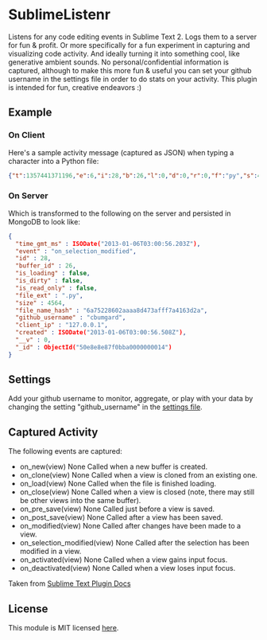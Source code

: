 # SublimeListenr

Listens for any code editing events in Sublime Text 2. Logs them to a server for fun & profit. Or more specifically for a fun experiment in capturing and visualizing code activity. And ideally turning it into something cool, like generative ambient sounds. No personal/confidential information is captured, although to make this more fun & useful you can set your github username in the settings file in order to do stats on your activity. This plugin is intended for fun, creative endeavors :)

## Example

### On Client

Here's a sample activity message (captured as JSON) when typing a character into a Python file:

```json
{"t":1357441371196,"e":6,"i":28,"b":26,"l":0,"d":0,"r":0,"f":"py","s":4564,"h":"6a75228602aaaa8d473afff7a4163d2a","g":"cbumgard"}
```

### On Server

Which is transformed to the following on the server and persisted in MongoDB to look like:

```json
{
  "time_gmt_ms" : ISODate("2013-01-06T03:00:56.203Z"),
  "event" : "on_selection_modified",
  "id" : 28,
  "buffer_id" : 26,
  "is_loading" : false,
  "is_dirty" : false,
  "is_read_only" : false,
  "file_ext" : ".py",
  "size" : 4564,
  "file_name_hash" : "6a75228602aaaa8d473afff7a4163d2a",
  "github_username" : "cbumgard",
  "client_ip" : "127.0.0.1",
  "created" : ISODate("2013-01-06T03:00:56.508Z"),
  "__v" : 0,
  "_id" : ObjectId("50e8e8e87f0bba0000000014")
}
```

## Settings

Add your github username to monitor, aggregate, or play with your data by changing the setting "github_username" in the [settings file](https://github.com/cbumgard/SublimeListenr/blob/master/SublimeListenr.sublime-settings).

## Captured Activity

The following events are captured:

* on_new(view)    None  Called when a new buffer is created.
* on_clone(view)  None  Called when a view is cloned from an existing one.
* on_load(view) None  Called when the file is finished loading.
* on_close(view)  None  Called when a view is closed (note, there may still be other views into the same buffer).
* on_pre_save(view) None  Called just before a view is saved.
* on_post_save(view)  None  Called after a view has been saved.
* on_modified(view) None  Called after changes have been made to a view.
* on_selection_modified(view) None  Called after the selection has been modified in a view.
* on_activated(view)  None  Called when a view gains input focus.
* on_deactivated(view)  None  Called when a view loses input focus.

Taken from [Sublime Text Plugin Docs](http://www.sublimetext.com/docs/2/api_reference.html#sublime_plugin.EventListener)

## License

This module is MIT licensed [here](https://github.com/cbumgard/SublimeListenr/blob/master/LICENSE).